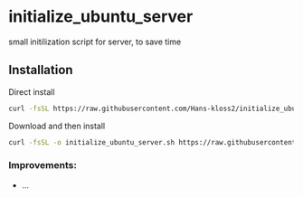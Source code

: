 # initialize_ubuntu_server
 small initilization script for server, to save time


## Installation

Direct install
```bash
curl -fsSL https://raw.githubusercontent.com/Hans-kloss2/initialize_ubuntu_server/main/initialize_ubuntu_server.sh | sudo bash
```

Download and then install
```bash
curl -fsSL -o initialize_ubuntu_server.sh https://raw.githubusercontent.com/Hans-kloss2/initialize_ubuntu_server/main/initialize_ubuntu_server.sh && chmod +x initialize_ubuntu_server.sh && sudo ./initialize_ubuntu_server.sh
```

### Improvements:
- ...